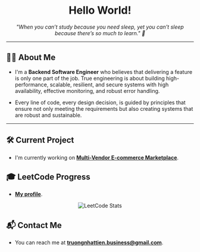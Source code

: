 <h1 align="center">Hello World!</h1>

<p align="center">
  <i>"When you can’t study because you need sleep, yet you can’t sleep because there’s so much to learn." 🌙</i>
</p>

---

## 👨‍💻 About Me

- I'm a **Backend Software Engineer** who believes that delivering a feature is only one part of the job. True engineering is about building high-performance, scalable, resilient, and secure systems with high availability, effective monitoring, and robust error handling.

- Every line of code, every design decision, is guided by principles that ensure not only meeting the requirements but also creating systems that are robust and sustainable.

---

## 🛠️ Current Project
- I'm currently working on **[Multi-Vendor E-commerce Marketplace](https://github.com/tientrader/Multi-Vendor-E-commerce-Marketplace)**.

## 🎓 LeetCode Progress
- **[My profile](https://leetcode.com/truongnhattien/)**.

<p align="center">
  <img src="https://leetcard.jacoblin.cool/truongnhattien?theme=dark&font=Roboto&ext=heatmap" alt="LeetCode Stats">
</p>

## 📬 Contact Me
- You can reach me at **truongnhattien.business@gmail.com**.
